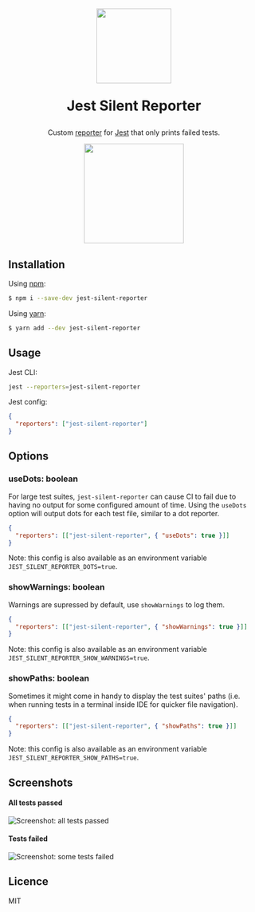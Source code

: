 <h1 align="center">
  <img src="https://user-images.githubusercontent.com/2440089/188526466-f9934af0-bd67-4d03-ad84-8ff0a41761e8.png" height="150"/>
  <p>Jest Silent Reporter</p>
</h1>
<p align="center">
  Custom <a href="https://jestjs.io/docs/en/configuration#reporters-array-modulename-modulename-options">reporter</a>
  for <a href="https://jestjs.io">Jest</a> that only prints failed tests.</p>
<p align="center">
  <img src="https://user-images.githubusercontent.com/2440089/188526149-afb2600a-ddb3-49ec-83e8-dfdc2fb975d2.png" height="200"/>
</p>

## Installation

Using [npm](https://www.npmjs.com/):

```sh
$ npm i --save-dev jest-silent-reporter
```

Using [yarn](https://yarnpkg.com/):

```sh
$ yarn add --dev jest-silent-reporter
```

## Usage

Jest CLI:

```bash
jest --reporters=jest-silent-reporter
```

Jest config:

```json
{
  "reporters": ["jest-silent-reporter"]
}
```

## Options

### useDots: boolean

For large test suites, `jest-silent-reporter` can cause CI to fail due to having
no output for some configured amount of time. Using the `useDots` option will
output dots for each test file, similar to a dot reporter.

```json
{
  "reporters": [["jest-silent-reporter", { "useDots": true }]]
}
```

Note: this config is also available as an environment variable `JEST_SILENT_REPORTER_DOTS=true`.

### showWarnings: boolean

Warnings are supressed by default, use `showWarnings` to log them.

```json
{
  "reporters": [["jest-silent-reporter", { "showWarnings": true }]]
}
```

Note: this config is also available as an environment variable `JEST_SILENT_REPORTER_SHOW_WARNINGS=true`.


### showPaths: boolean

Sometimes it might come in handy to display the test suites' paths (i.e. when
running tests in a terminal inside IDE for quicker file navigation).

```json
{
  "reporters": [["jest-silent-reporter", { "showPaths": true }]]
}
```

Note: this config is also available as  an environment variable `JEST_SILENT_REPORTER_SHOW_PATHS=true`.

## Screenshots

#### All tests passed

![Screenshot: all tests passed](https://user-images.githubusercontent.com/2440089/188526258-3d352067-d0c4-4999-9e22-5613981c8887.png)

#### Tests failed

![Screenshot: some tests failed](https://user-images.githubusercontent.com/2440089/188526185-4b3e217c-0228-4e3d-930a-5e508e4770b3.png)

## Licence

MIT
